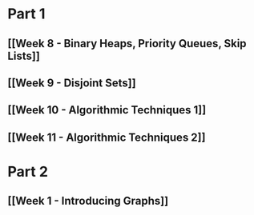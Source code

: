 # Part 1
## [[Week 8 - Binary Heaps, Priority Queues, Skip Lists]]
## [[Week 9 - Disjoint Sets]]
## [[Week 10 - Algorithmic Techniques 1]]
## [[Week 11 - Algorithmic Techniques 2]]

# Part 2
## [[Week 1 - Introducing Graphs]]
